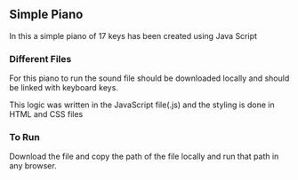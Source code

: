 ## Simple Piano

In this a simple piano of 17 keys has been created using Java Script

### Different Files

For this piano to run the sound file should be downloaded locally and should be linked with keyboard keys. 

This logic was written in the JavaScript file(.js) and the styling is done in HTML and CSS files

### To Run

Download the file and copy the path of the file locally and run that path in any browser.

